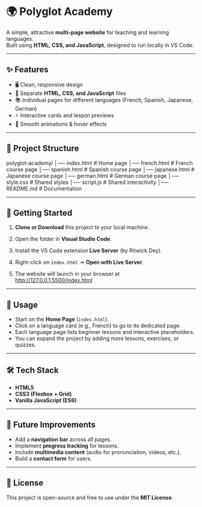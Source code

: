 # 🌍 Polyglot Academy

A simple, attractive **multi-page website** for teaching and learning languages.  
Built using **HTML, CSS, and JavaScript**, designed to run locally in VS Code.

---

## ✨ Features
- 🖥️ Clean, responsive design  
- 🎨 Separate **HTML, CSS, and JavaScript** files  
- 📚 Individual pages for different languages (French, Spanish, Japanese, German)  
- ⚡ Interactive cards and lesson previews  
- 🌈 Smooth animations & hover effects  

---

## 📂 Project Structure
polyglot-academy/
│── index.html # Home page
│── french.html # French course page
│── spanish.html # Spanish course page
│── japanese.html # Japanese course page
│── german.html # German course page
│── style.css # Shared styles
│── script.js # Shared interactivity
│── README.md # Documentation


---

## 🚀 Getting Started

1. **Clone or Download** this project to your local machine.

2. Open the folder in **Visual Studio Code**.

3. Install the VS Code extension **Live Server** (by Ritwick Dey).

4. Right-click on `index.html` → **Open with Live Server**.

5. The website will launch in your browser at  http://127.0.0.1:5500/index.html


---

## 📝 Usage
- Start on the **Home Page** (`index.html`).  
- Click on a language card (e.g., French) to go to its dedicated page.  
- Each language page lists beginner lessons and interactive placeholders.  
- You can expand the project by adding more lessons, exercises, or quizzes.

---

## 🛠️ Tech Stack
- **HTML5**  
- **CSS3 (Flexbox + Grid)**  
- **Vanilla JavaScript (ES6)**  

---

## 📌 Future Improvements
- Add a **navigation bar** across all pages.  
- Implement **progress tracking** for lessons.  
- Include **multimedia content** (audio for pronunciation, videos, etc.).  
- Build a **contact form** for users.  

---

## 📄 License
This project is open-source and free to use under the **MIT License**.

